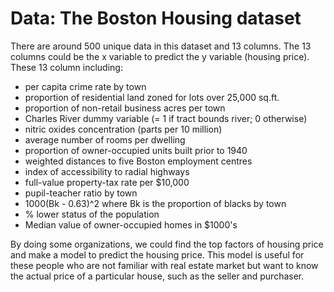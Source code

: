 # Data: The Boston Housing dataset
There are around 500 unique data in this dataset and 13 columns. The 13 columns could be the x variable to predict the y variable (housing price). 
These 13 column including: 
- per capita crime rate by town
- proportion of residential land zoned for lots over 25,000 sq.ft.
- proportion of non-retail business acres per town
- Charles River dummy variable (= 1 if tract bounds river; 0 otherwise)
- nitric oxides concentration (parts per 10 million)
- average number of rooms per dwelling
- proportion of owner-occupied units built prior to 1940
- weighted distances to five Boston employment centres
- index of accessibility to radial highways
- full-value property-tax rate per $10,000
- pupil-teacher ratio by town
- 1000(Bk - 0.63)^2 where Bk is the proportion of blacks by town
- % lower status of the population
- Median value of owner-occupied homes in $1000's

By doing some organizations, we could find the top factors of housing price and make a model to predict the housing price. 
This model is useful for these people who are not familiar with real estate market but want to know the actual price of a particular house, such as the seller and purchaser. 
